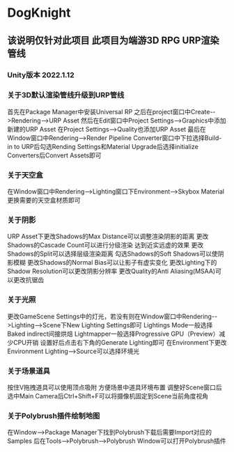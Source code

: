 # DogKnight
## 该说明仅针对此项目 此项目为端游3D RPG URP渲染管线
### Unity版本 2022.1.12  

### 关于3D默认渲染管线升级到URP管线
首先在Package Manager中安装Universal RP 之后在project窗口中Create-->Rendering-->URP Asset 然后在Edit窗口中Project Settings-->Graphics中添加新建的URP Asset 在Project Settings-->Quality也添加URP Asset 最后在Window窗口中Rendering-->Render Pipeline Converter窗口中下拉选择Build-in to URP后勾选Rending Settings和Material Upgrade后选择initialize Converters后Convert Assets即可

### 关于天空盒
在Window窗口中Rendering-->Lighting窗口下Environment-->Skybox Material更换需要的天空盒材质即可

### 关于阴影
URP Asset下更改Shadows的Max Distance可以调整渲染阴影的距离 更改Shadows的Cascade Count可以进行分级渲染 达到近实远虚的效果 更改Shadows的Split可以选择层级渲染距离 勾选Shadows的Soft Shadows可以使阴影模糊 更改Shadows的Normal Bias可以让影子有虚实变化 更改Lighting下的Shadow Resolution可以更改阴影分辨率 更改Quality的Anti Aliasing(MSAA)可以更改抗锯齿

### 关于光照
更改GameScene Settings中的灯光，若没有则在Window窗口中Rendering-->Lighting-->Scene下New Lighting Settings即可 Lightings Mode一般选择Baked indirect间接烘焙 Lightmapper一般选择Progressive GPU（Preview）减少CPU开销 设置好后点击右下角的Generate Lighting即可 在Environment下更改Environment Lighting-->Source可以选择环境光

### 关于场景道具
按住V拖拽道具可以使用顶点吸附 方便场景中道具环境布置 调整好Scene窗口后选中Main Camera后Ctrl+Shift+F可以将摄像机固定到Scene当前角度视角

### 关于Polybrush插件绘制地图
在Window-->Package Manager下找到Polybrush下载后需要Import对应的Samples 后在Tools-->Polybrush-->Polybrush Window可以打开Polybrush插件
